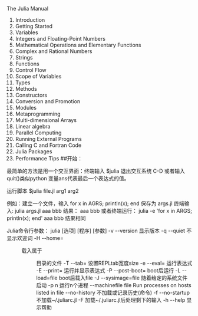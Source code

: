 The Julia Manual
1. Introduction
1. Getting Started
1. Variables
1. Integers and Floating-Point Numbers
1. Mathematical Operations and Elementary Functions
1. Complex and Rational Numbers
1. Strings
1. Functions
1. Control Flow
1. Scope of Variables
1. Types
1. Methods
1. Constructors
1. Conversion and Promotion
1. Modules
1. Metaprogramming
1. Multi-dimensional Arrays
1. Linear algebra
1. Parallel Computing
1. Running External Programs
1. Calling C and Fortran Code
1. Julia Packages
1. Performance Tips
##开始：

最简单的方法是用一个交互界面：终端输入 
    $julia
退出交互系统 C-D 或者输入 quit()类似python
变量ans代表最后一个表达式的值。

运行脚本 
    $julia file.jl arg1 arg2

例如：建立一个文件，输入
    for x in AGRS; println(x); end
保存为 args.jl
终端输入:
    julia args.jl aaa bbb
结果：
    aaa
    bbb
或者终端运行：
    julia -e 'for x in ARGS; println(x); end' aaa bbb
结果相同

Julia命令行参数：
julia [选项] [程序] [参数]
    -v --version 显示版本
    -q --quiet 不显示欢迎词
    -H --home=<dir> 载入属于<dir>目录的文件
    -T --tab=<size> 设置REPLtab宽度size
    -e --eval=<expr> 运行表达式<expr>
    -E --print=<expr> 运行并显示表达式
    -P --post-boot=<expr> boot后运行<expr>
     -L --load=file boot后载入file
     -J --sysimage=file 随着给定的系统文件启动
     -p n 运行n个进程
     --machinefile file       Run processes on hosts listed in file
     --no-history 不加载或记录历史(命令)
     -f --no-startup 不加载~/.juliarc.jl
     -F 加载~/.juliarc.jl后处理剩下的输入
     -h --help     显示帮助